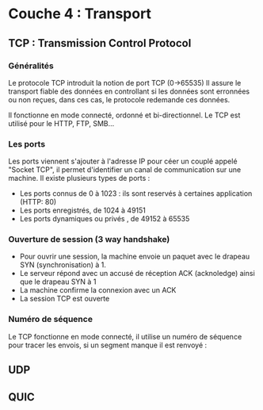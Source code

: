 # Couche 4 : Transport

## TCP : Transmission Control Protocol

### Généralités
Le protocole TCP introduit la notion de port TCP (0->65535)
Il assure le transport fiable des données en controllant si les données sont erronnées ou non reçues, dans ces cas, le protocole redemande ces données.

Il fonctionne en mode connecté, ordonné et bi-directionnel.
Le TCP est utilisé pour le HTTP, FTP, SMB...

### Les ports
Les ports viennent s'ajouter à l'adresse IP pour céer un couplé appelé "Socket TCP", il permet d'identifier un canal de communication sur une machine.
Il existe plusieurs types de ports :
  - Les ports connus de 0 à 1023 : ils sont reservés à certaines application (HTTP: 80)
  - Les ports enregistrés, de 1024 à 49151
  - Les ports dynamiques ou privés , de 49152 à 65535 

### Ouverture de session (3 way handshake)
- Pour ouvrir une session, la machine envoie un paquet avec le drapeau SYN (synchronisation) à 1.
- Le serveur répond avec un accusé de réception ACK (acknoledge) ainsi que le drapeau SYN à 1
- La machine confirme la connexion avec un ACK 
- La session TCP est ouverte 

### Numéro de séquence
Le TCP fonctionne en mode connecté, il utilise un numéro de séquence pour tracer les envois, si un segment manque il est renvoyé : 





## UDP

## QUIC
